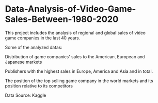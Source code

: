 # Data-Analysis-of-Video-Game-Sales-Between-1980-2020
This project includes the analysis of regional and global sales of video game companies in the last 40 years.

Some of the analyzed datas:

Distribution of game companies' sales to the American, European and Japanese markets

Publishers with the highest sales in Europe, America and Asia and in total.

The position of the top selling game company in the world markets and its position relative to its competitors


Data Source: Kaggle
